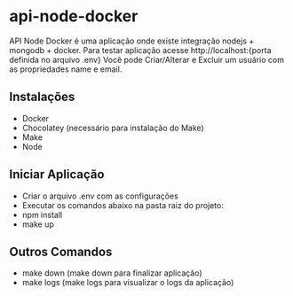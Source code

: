 # api-node-docker
API Node Docker é uma aplicação onde existe integração nodejs + mongodb + docker.
Para testar aplicação acesse http://localhost:{porta definida no arquivo .env}
Você pode Criar/Alterar e Excluir um usuário com as propriedades name e email.

## Instalações

- Docker
- Chocolatey (necessário para instalação do Make)
- Make
- Node
## Iniciar Aplicação

- Criar o arquivo .env com as configurações
- Executar os comandos abaixo na pasta raiz do projeto:
- npm install
- make up

## Outros Comandos

- make down (make down para finalizar aplicação)
- make logs (make logs para visualizar o logs da aplicação)